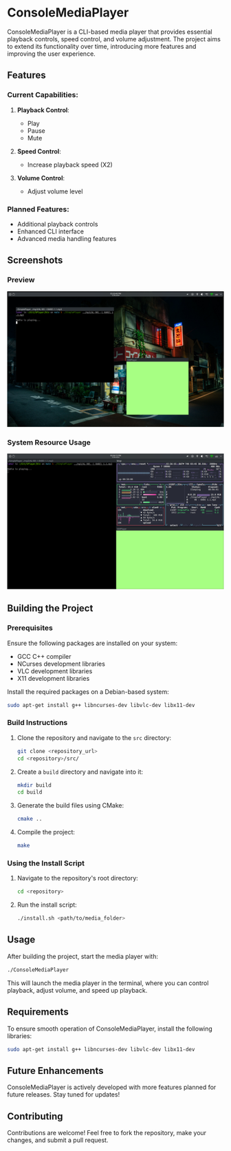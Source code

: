 # ConsoleMediaPlayer

ConsoleMediaPlayer is a CLI-based media player that provides essential playback controls, speed control, and volume adjustment. The project aims to extend its functionality over time, introducing more features and improving the user experience.

## Features

### Current Capabilities:
1. **Playback Control**:
   - Play
   - Pause
   - Mute

2. **Speed Control**:
   - Increase playback speed (X2)

3. **Volume Control**:
   - Adjust volume level

### Planned Features:
- Additional playback controls
- Enhanced CLI interface
- Advanced media handling features

## Screenshots

### Preview
![Preview](screenshots/example.png)

### System Resource Usage
![System resource usage](screenshots/system_resource_usage.png)

## Building the Project

### Prerequisites
Ensure the following packages are installed on your system:
- GCC C++ compiler
- NCurses development libraries
- VLC development libraries
- X11 development libraries

Install the required packages on a Debian-based system:
```sh
sudo apt-get install g++ libncurses-dev libvlc-dev libx11-dev
```

### Build Instructions

1. Clone the repository and navigate to the `src` directory:
    ```sh
    git clone <repository_url>
    cd <repository>/src/
    ```

2. Create a `build` directory and navigate into it:
    ```sh
    mkdir build
    cd build
    ```

3. Generate the build files using CMake:
    ```sh
    cmake ..
    ```

4. Compile the project:
    ```sh
    make
    ```

### Using the Install Script

1. Navigate to the repository's root directory:
    ```sh
    cd <repository>
    ```

2. Run the install script:
    ```sh
    ./install.sh <path/to/media_folder>
    ```

## Usage

After building the project, start the media player with:
```sh
./ConsoleMediaPlayer
```

This will launch the media player in the terminal, where you can control playback, adjust volume, and speed up playback.

## Requirements

To ensure smooth operation of ConsoleMediaPlayer, install the following libraries:
```sh
sudo apt-get install g++ libncurses-dev libvlc-dev libx11-dev
```

## Future Enhancements

ConsoleMediaPlayer is actively developed with more features planned for future releases. Stay tuned for updates!

## Contributing

Contributions are welcome! Feel free to fork the repository, make your changes, and submit a pull request.

